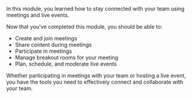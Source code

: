 In this module, you learned how to stay connected with your team using meetings and live events.<br>

Now that you've completed this module, you should be able to:

 *  Create and join meetings
 *  Share content during meetings
 *  Participate in meetings
 *  Manage breakout rooms for your meeting
 *  Plan, schedule, and moderate live events

Whether participating in meetings with your team or hosting a live event, you have the tools you need to effectively connect and collaborate with your team.
